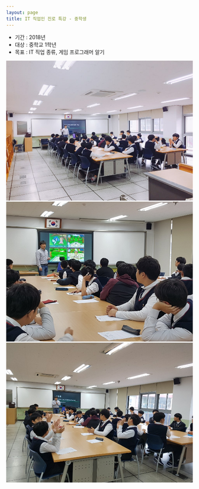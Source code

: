 ```yaml
---
layout: page
title: IT 직업인 진로 특강 - 중학생
---
```


* 기간 : 2018년
* 대상 : 중학교 1학년
* 목표 : IT 직업 종류, 게임 프로그래머 알기

![image](/assets/images/lectures/job/IMG_2634.jpg)
![image](/assets/images/lectures/job/IMG_2635.jpg)
![image](/assets/images/lectures/job/IMG_2636.jpg)